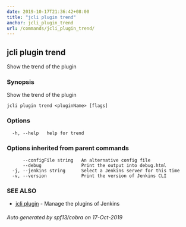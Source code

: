 ```yaml
---
date: 2019-10-17T21:36:42+08:00
title: "jcli plugin trend"
anchor: jcli_plugin_trend
url: /commands/jcli_plugin_trend/
---
```

## jcli plugin trend

Show the trend of the plugin

### Synopsis

Show the trend of the plugin

```
jcli plugin trend <pluginName> [flags]
```

### Options

```
  -h, --help   help for trend
```

### Options inherited from parent commands

```
      --configFile string   An alternative config file
      --debug               Print the output into debug.html
  -j, --jenkins string      Select a Jenkins server for this time
  -v, --version             Print the version of Jenkins CLI
```

### SEE ALSO

* [jcli plugin](/commands/jcli_plugin/)	 - Manage the plugins of Jenkins

###### Auto generated by spf13/cobra on 17-Oct-2019
